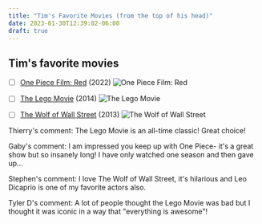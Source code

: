 ```yaml
---
title: "Tim's Favorite Movies (from the top of his head)"
date: 2023-01-30T12:39:02-06:00
draft: true
---
```


## Tim's favorite movies


- [ ] [One Piece Film: Red](https://www.imdb.com/title/tt16183464/) (2022)
![One Piece Film: Red](https://www.themoviedb.org/t/p/w1280/LQodiqLLJc8N19HUJZ8DMMkfpe.jpg)
- [ ] [The Lego Movie](https://www.imdb.com/title/tt1490017/) (2014)
![The Lego Movie](https://www.themoviedb.org/t/p/w1280/9klB7qKC9aCeGyyM4uU5hSA6xDV.jpg)
- [ ] [The Wolf of Wall Street](https://www.imdb.com/title/tt0993846) (2013)
![The Wolf of Wall Street](https://www.themoviedb.org/t/p/w1280/34m2tygAYBGqA9MXKhRDtzYd4MR.jpg)



Thierry's comment: The Lego Movie is an all-time classic! Great choice!

Gaby's comment: I am impressed you keep up with One Piece- it's a great show but so insanely long! I have only watched one season and then gave up...

Stephen's comment: I love The Wolf of Wall Street, it's hilarious and Leo Dicaprio is one of my favorite actors also. 

Tyler D's comment: A lot of people thought the Lego Movie was bad but I thought it was iconic in a way that "everything is awesome"!
